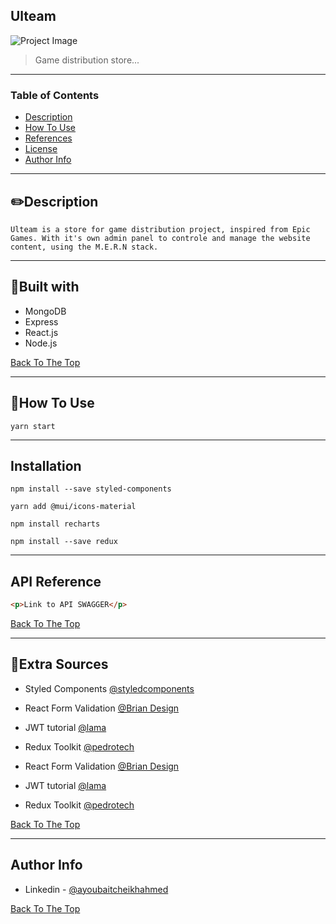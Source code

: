 ## Ulteam

![Project Image](https://i.postimg.cc/x8fGk6Xq/ulteam-git-readme.jpg)

> Game distribution store...

---

### Table of Contents

- [Description](#description)
- [How To Use](#how-to-use)
- [References](#references)
- [License](#license)
- [Author Info](#author-info)

---

## ✏️Description

    Ulteam is a store for game distribution project, inspired from Epic Games. With it's own admin panel to controle and manage the website content, using the M.E.R.N stack.

---

## 📃Built with

- MongoDB
- Express
- React.js
- Node.js

[Back To The Top](#ulteam)

---

## 🚀How To Use

```cli
yarn start
```

---

## Installation

```cli
npm install --save styled-components
```

```cli
yarn add @mui/icons-material
```

```cli
npm install recharts
```

```cli
npm install --save redux
```

---

## API Reference

```html
<p>Link to API SWAGGER</p>
```

[Back To The Top](#ulteam)

---

## 📝Extra Sources

- Styled Components [@styledcomponents](https://styled-components.com/docs/basics)

- React Form Validation [@Brian Design](https://youtu.be/KGFG-yQD7Dw)
- JWT tutorial [@lama](https://youtu.be/Yh5Lil03tpI)
- Redux Toolkit [@pedrotech](https://youtu.be/k68j9xlbHHk)
- React Form Validation [@Brian Design](https://youtu.be/KGFG-yQD7Dw)
- JWT tutorial [@lama](https://youtu.be/Yh5Lil03tpI)
- Redux Toolkit [@pedrotech](https://youtu.be/k68j9xlbHHk)

[Back To The Top](#ulteam)

---

## Author Info

- Linkedin - [@ayoubaitcheikhahmed](https://www.linkedin.com/in/ayoub-ait-cheikh-ahmed-46bb17102/)

[Back To The Top](#ulteam)
